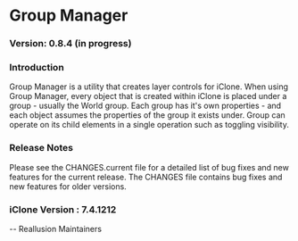 # Group Manager

### Version: 0.8.4 (in progress)

### Introduction

Group Manager is a utility that creates layer controls for iClone. When using Group Manager, every object that is created within iClone is placed under a group - usually the World group. Each group has it's own properties - and each object assumes the properties of the group it exists under. Group can operate on its child elements in a single operation such as toggling visibility.

### Release Notes

Please see the CHANGES.current file for a detailed list of bug fixes and
new features for the current release. The CHANGES file contains bug fixes
and new features for older versions.

### iClone Version : 7.4.1212


 -- Reallusion Maintainers
